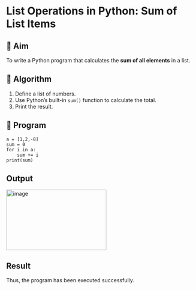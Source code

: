# List Operations in Python: Sum of List Items

## 🎯 Aim
To write a Python program that calculates the **sum of all elements** in a list.

## 🧠 Algorithm
1. Define a list of numbers.
2. Use Python’s built-in `sum()` function to calculate the total.
3. Print the result.

## 🧾 Program
```
a = [1,2,-8]
sum = 0
for i in a:
    sum += i
print(sum)
```

## Output
<img width="267" height="161" alt="image" src="https://github.com/user-attachments/assets/8c6c499a-bcb7-49a7-9e94-2ddb17484e0e" />

## Result
Thus, the program has been executed successfully.
